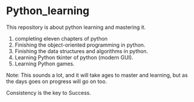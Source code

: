 # Python_learning

This repository is about python learning and mastering it.

1. completing eleven chapters of python
2. Finishing the object-oriented programming in python.
3. Finishing the data structures and algorithms in python.
4. Learning Python tkinter of python (modern GUI).
5. Learning Python games.

Note: This sounds a lot, and it will take ages to master and learning, but as the days goes on progress will go on too.

Consistency is the key to Success.
